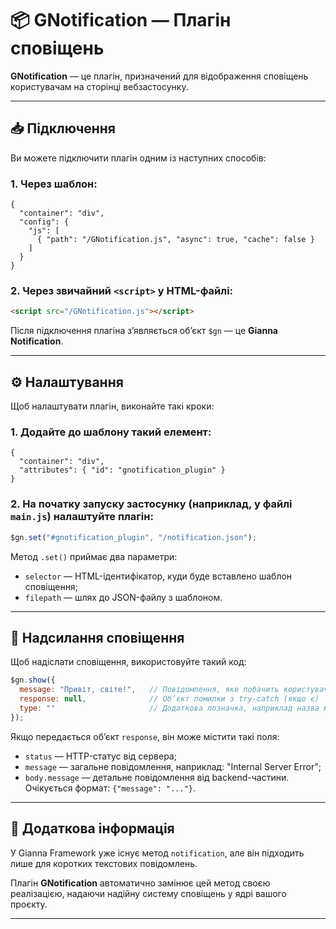 # 📦 GNotification — Плагін сповіщень

**GNotification** — це плагін, призначений для відображення сповіщень користувачам на сторінці вебзастосунку.

---

## 📥 Підключення

Ви можете підключити плагін одним із наступних способів:

### 1. Через шаблон:

```
{
  "container": "div",
  "config": {
    "js": [
      { "path": "/GNotification.js", "async": true, "cache": false }
    ]
  }
}
```

### 2. Через звичайний `<script>` у HTML-файлі:

```html
<script src="/GNotification.js"></script>
```

Після підключення плагіна з’являється об’єкт `$gn` — це **Gianna Notification**.

---

## ⚙️ Налаштування

Щоб налаштувати плагін, виконайте такі кроки:

### 1. Додайте до шаблону такий елемент:

```
{
  "container": "div",
  "attributes": { "id": "gnotification_plugin" }
}
```

### 2. На початку запуску застосунку (наприклад, у файлі `main.js`) налаштуйте плагін:

```js
$gn.set("#gnotification_plugin", "/notification.json");
```

Метод `.set()` приймає два параметри:
- `selector` — HTML-ідентифікатор, куди буде вставлено шаблон сповіщення;
- `filepath` — шлях до JSON-файлу з шаблоном.

---

## 🚀 Надсилання сповіщення

Щоб надіслати сповіщення, використовуйте такий код:

```js
$gn.show({
  message: "Привіт, світе!",   // Повідомлення, яке побачить користувач
  response: null,              // Об’єкт помилки з try-catch (якщо є)
  type: ""                     // Додаткова позначка, наприклад назва модуля
});
```

Якщо передається об’єкт `response`, він може містити такі поля:
- `status` — HTTP-статус від сервера;
- `message` — загальне повідомлення, наприклад: "Internal Server Error";
- `body.message` — детальне повідомлення від backend-частини. Очікується формат: `{"message": "..."}`.

---

## 🧩 Додаткова інформація

У Gianna Framework уже існує метод `notification`, але він підходить лише для коротких текстових повідомлень.

Плагін **GNotification** автоматично замінює цей метод своєю реалізацією, надаючи надійну систему сповіщень у ядрі вашого проєкту.

---
